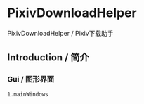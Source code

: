 # PixivDownloadHelper
PixivDownloadHelper / Pixiv下载助手
## Introduction / 简介
### Gui / 图形界面
    1.mainWindows
